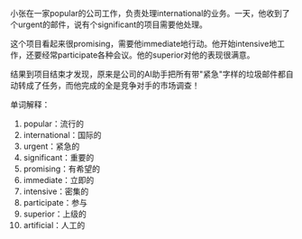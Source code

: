小张在一家popular的公司工作，负责处理international的业务。一天，他收到了个urgent的邮件，说有个significant的项目需要他处理。

这个项目看起来很promising，需要他immediate地行动。他开始intensive地工作，还要经常participate各种会议。他的superior对他的表现很满意。

结果到项目结束才发现，原来是公司的AI助手把所有带"紧急"字样的垃圾邮件都自动转成了任务，而他完成的全是竞争对手的市场调查！

单词解释：
1. popular：流行的
2. international：国际的
3. urgent：紧急的
4. significant：重要的
5. promising：有希望的
6. immediate：立即的
7. intensive：密集的
8. participate：参与
9. superior：上级的
10. artificial：人工的 